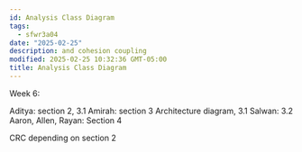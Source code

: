 ```yaml
---
id: Analysis Class Diagram
tags:
  - sfwr3a04
date: "2025-02-25"
description: and cohesion coupling
modified: 2025-02-25 10:32:36 GMT-05:00
title: Analysis Class Diagram
---
```


Week 6:

Aditya: section 2, 3.1
Amirah: section 3 Architecture diagram, 3.1
Salwan: 3.2
Aaron, Allen, Rayan: Section 4

CRC depending on section 2


